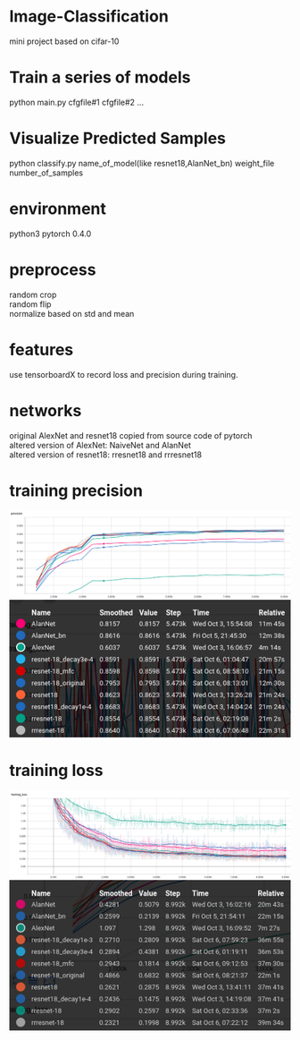 # Image-Classification
mini project based on cifar-10
# Train a series of models
python main.py cfgfile#1 cfgfile#2 ...
# Visualize Predicted Samples
python classify.py name_of_model(like resnet18,AlanNet_bn) weight_file number_of_samples 
# environment
python3 pytorch 0.4.0
# preprocess
random crop  
random flip  
normalize based on std and mean
# features
use tensorboardX to record loss and precision during training.
# networks
original AlexNet and resnet18 copied from source code of pytorch  
altered version of AlexNet: NaiveNet and AlanNet  
altered version of resnet18: rresnet18 and rrresnet18
# training precision
![alt text](https://github.com/Ela-Boska/Image-Classification/blob/master/pictures/precision.png)
![alt text](https://github.com/Ela-Boska/Image-Classification/blob/master/pictures/precision_number.png)
# training loss
![alt text](https://github.com/Ela-Boska/Image-Classification/blob/master/pictures/training_loss.png)
![alt text](https://github.com/Ela-Boska/Image-Classification/blob/master/pictures/training_loss_number.png)
